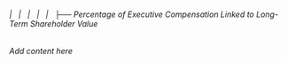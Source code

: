 ###### |   |   |   |   |   ├── Percentage of Executive Compensation Linked to Long-Term Shareholder Value

*Add content here*